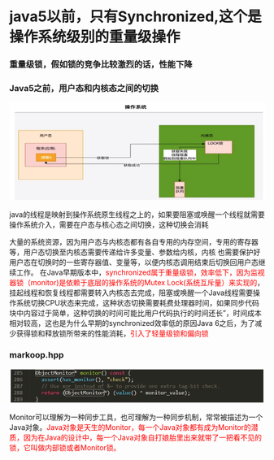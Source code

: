 # java5以前，只有Synchronized,这个是操作系统级别的重量级操作

### 重量级锁，假如锁的竞争比较激烈的话，性能下降

### Java5之前，用户态和内核态之间的切换

![](images/3.Java5之前的操作系统.jpg)

java的线程是映射到操作系统原生线程之上的，如果要阻塞或唤醒一个线程就需要操作系统介入，需要在户态与核心态之间切换，这种切换会消耗

大量的系统资源，因为用户态与内核态都有各自专用的内存空间，专用的寄存器等，用户态切换至内核态需要传递给许多变量、参数给内核，内核
也需要保护好用户态在切换时的一些寄存器值、变量等，以便内核态调用结束后切换回用户态继续工作。
在Java早期版本中，<font color = 'red'>synchronized属于重量级锁，效率低下，因为监视器锁（monitor)是依赖于底层的操作系统的Mutex Lock(系统互斥量）来实现的</font>，挂起线程和恢复线程都需要转入内核态去完成，阻塞或唤醒一个Java线程需要操作系统切换CPU状态来完成，这种状态切换需要耗费处理器时间，如果同步代码块中内容过于简单，这种切换的时间可能比用户代码执行的时间还长”，时间成本相对较高，这也是为什么早期的synchronized效率低的原因Java 6之后，为了减少获得锁和释放锁所带来的性能消耗，<font color = 'red'>引入了轻量级锁和偏向锁</font>

### markoop.hpp

![image-20230729104925210](images/4.markoop.hpp.png)

Monitor可以理解为一种同步工具，也可理解为一种同步机制，常常被描述为一个Java对象。<font color = 'red'>Java对象是天生的Monitor，每一个Java对象都有成为Monitor的潜质，因为在Java的设计中，每一个Java对象自打娘胎里出来就带了一把看不见的锁，它叫做内部锁或者Monitor锁。</font>






